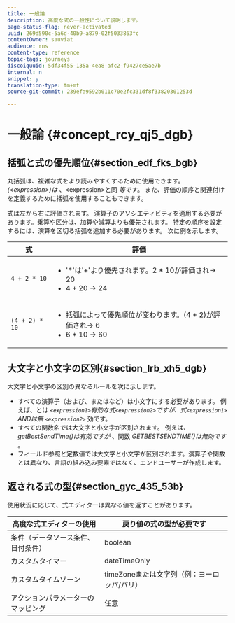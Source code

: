 ```yaml
---
title: 一般論
description: 高度な式の一般性について説明します。
page-status-flag: never-activated
uuid: 269d590c-5a6d-40b9-a879-02f5033863fc
contentOwner: sauviat
audience: rns
content-type: reference
topic-tags: journeys
discoiquuid: 5df34f55-135a-4ea8-afc2-f9427ce5ae7b
internal: n
snippet: y
translation-type: tm+mt
source-git-commit: 239efa9592b011c70e2fc331df8f33820301253d

---
```



# 一般論 {#concept_rcy_qj5_dgb}

## 括弧と式の優先順位{#section_edf_fks_bgb}

丸括弧は、複雑な式をより読みやすくするために使用できます。 _(&lt;expression>)は_ 、&lt;expression>と同 _等です_。 また、評価の順序と関連付けを定義するために括弧を使用することもできます。

式は左から右に評価されます。 演算子のアソシエティビティを適用する必要があります。乗算や区分は、加算や減算よりも優先されます。 特定の順序を設定するには、演算を区切る括弧を追加する必要があります。 次に例を示します。

<!--```5 + 2 * 10 = 25, and (5 + 2) * 10 = 70```-->

| 式 | 評価 |
|--- |--- |
| `4 + 2 * 10` | <ul><li>&#39;*&#39;は&#39;+&#39;より優先されます。2 * 10が評価され→ 20</li><li>4 + 20 → 24</li></ul> |
| `(4 + 2) * 10` | <ul><li>括弧によって優先順位が変わります。(4 + 2)が評価され→ 6</li><li> 6 * 10 → 60</li></ul> |

## 大文字と小文字の区別{#section_lrb_xh5_dgb}

大文字と小文字の区別の異なるルールを次に示します。

* すべての演算子（および、またはなど）は小文字にする必要があります。 例えば、とは _`<expression1>`有効な式`<expression2>`_ですが、式_`<expression1>` ANDは無 `<expression2>`_ 効です。
* すべての関数名では大文字と小文字が区別されます。 例えば、 _getBestSendTime()は有効ですが_ 、関数 _GETBESTSENDTIME()は無効です_ 。
* フィールド参照と定数値では大文字と小文字が区別されます。演算子や関数とは異なり、言語の組み込み要素ではなく、エンドユーザーが作成します。

## 返される式の型{#section_gyc_435_53b}

使用状況に応じて、式エディターは異なる値を返すことがあります。

| 高度な式エディターの使用 | 戻り値の式の型が必要です |
|--- |--- |
| 条件（データソース条件、日付条件） | boolean |
| カスタムタイマー | dateTimeOnly |
| カスタムタイムゾーン | timeZoneまたは文字列（例：ヨーロッパ/パリ） |
| アクションパラメーターのマッピング | 任意 |
